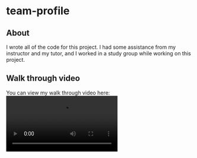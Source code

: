 # team-profile

## About

I wrote all of the code for this project. I had some assistance from my instructor and my tutor, and I worked in a study group while working on this project.


## Walk through video

You can view my walk through video here:
![Walk through video](walkthrough.mp4)
